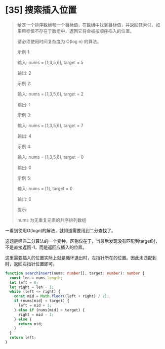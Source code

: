 # [35] 搜索插入位置

> 给定一个排序数组和一个目标值，在数组中找到目标值，并返回其索引。如果目标值不存在于数组中，返回它将会被按顺序插入的位置。
>
> 请必须使用时间复杂度为 O(log n) 的算法。
>
> 示例 1:
>
> 输入: nums = [1,3,5,6], target = 5
>
> 输出: 2
>
> 示例 2:
>
> 输入: nums = [1,3,5,6], target = 2
>
> 输出: 1
>
> 示例 3:
>
> 输入: nums = [1,3,5,6], target = 7
>
> 输出: 4
>
> 示例 4:
>
> 输入: nums = [1,3,5,6], target = 0
>
> 输出: 0
>
> 示例 5:
>
> 输入: nums = [1], target = 0
>
> 输出: 0
>
> 提示:
>
> nums 为无重复元素的升序排列数组

一看到使用O(logn)的解法，就知道需要用到二分查找了。

这题是经典二分算法的一个变种。区别仅在于，当最后发现没有匹配到target时，不是直接返回-1，而是返回应插入的位置。

这里需要插入的位置实际上就是循环退出时，左指针所在的位置。因此未匹配到时，返回左指针位置即可。

```ts
function searchInsert(nums: number[], target: number): number {
  const len = nums.length;
  let left = 0;
  let right = len - 1;
  while (left <= right) {
    const mid = Math.floor((left + right) / 2);
    if (nums[mid] < target) {
      left = mid + 1;
    } else if (nums[mid] > target) {
      right = mid - 1;
    } else {
      return mid;
    }
  }
  return left;
}
```
